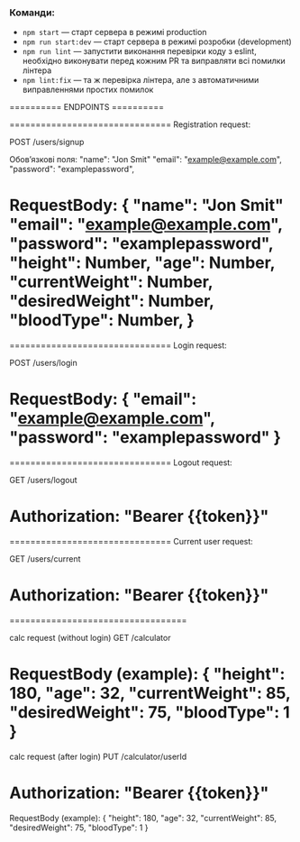 ### Команди:

- `npm start` &mdash; старт сервера в режимі production
- `npm run start:dev` &mdash; старт сервера в режимі розробки (development)
- `npm run lint` &mdash; запустити виконання перевірки коду з eslint, необхідно виконувати перед кожним PR та виправляти всі помилки лінтера
- `npm lint:fix` &mdash; та ж перевірка лінтера, але з автоматичними виправленнями простих помилок

========== ENDPOINTS ==========

===============================
Registration request:

POST /users/signup

Обовʼязкові поля:
"name": "Jon Smit"
"email": "example@example.com",
"password": "examplepassword",

RequestBody: {
"name": "Jon Smit"
"email": "example@example.com",
"password": "examplepassword",
"height": Number,
"age": Number,
"currentWeight": Number,
"desiredWeight": Number,
"bloodType": Number,
}
===============================

===============================
Login request:

POST /users/login

RequestBody: {
"email": "example@example.com",
"password": "examplepassword"
}
===============================

===============================
Logout request:

GET /users/logout

# Authorization: "Bearer {{token}}"

===============================
Current user request:

GET /users/current

# Authorization: "Bearer {{token}}"

==================================

calc request (without login)
GET /calculator

RequestBody (example): {
"height": 180,
"age": 32,
"currentWeight": 85,
"desiredWeight": 75,
"bloodType": 1
}
==================================
calc request (after login)
PUT /calculator/userId

# Authorization: "Bearer {{token}}"

RequestBody (example): {
"height": 180,
"age": 32,
"currentWeight": 85,
"desiredWeight": 75,
"bloodType": 1
}
